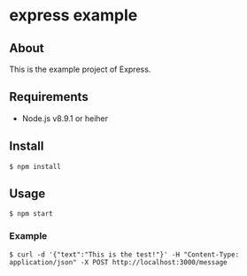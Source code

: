 # express example

## About

This is the example project of Express.

## Requirements

* Node.js v8.9.1 or heiher

## Install

```
$ npm install
```

## Usage

```
$ npm start
```

### Example

```
$ curl -d '{"text":"This is the test!"}' -H "Content-Type: application/json" -X POST http://localhost:3000/message
```
